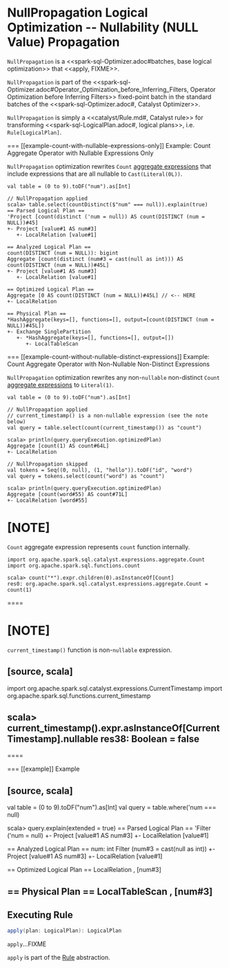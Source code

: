 # NullPropagation Logical Optimization -- Nullability (NULL Value) Propagation

`NullPropagation` is a <<spark-sql-Optimizer.adoc#batches, base logical optimization>> that <<apply, FIXME>>.

`NullPropagation` is part of the <<spark-sql-Optimizer.adoc#Operator_Optimization_before_Inferring_Filters, Operator Optimization before Inferring Filters>> fixed-point batch in the standard batches of the <<spark-sql-Optimizer.adoc#, Catalyst Optimizer>>.

`NullPropagation` is simply a <<catalyst/Rule.md#, Catalyst rule>> for transforming <<spark-sql-LogicalPlan.adoc#, logical plans>>, i.e. `Rule[LogicalPlan]`.

=== [[example-count-with-nullable-expressions-only]] Example: Count Aggregate Operator with Nullable Expressions Only

`NullPropagation` optimization rewrites `Count` [aggregate expressions](../expressions/AggregateExpression.md) that include expressions that are all nullable to `Cast(Literal(0L))`.

```text
val table = (0 to 9).toDF("num").as[Int]

// NullPropagation applied
scala> table.select(countDistinct($"num" === null)).explain(true)
== Parsed Logical Plan ==
'Project [count(distinct ('num = null)) AS count(DISTINCT (num = NULL))#45]
+- Project [value#1 AS num#3]
   +- LocalRelation [value#1]

== Analyzed Logical Plan ==
count(DISTINCT (num = NULL)): bigint
Aggregate [count(distinct (num#3 = cast(null as int))) AS count(DISTINCT (num = NULL))#45L]
+- Project [value#1 AS num#3]
   +- LocalRelation [value#1]

== Optimized Logical Plan ==
Aggregate [0 AS count(DISTINCT (num = NULL))#45L] // <-- HERE
+- LocalRelation

== Physical Plan ==
*HashAggregate(keys=[], functions=[], output=[count(DISTINCT (num = NULL))#45L])
+- Exchange SinglePartition
   +- *HashAggregate(keys=[], functions=[], output=[])
      +- LocalTableScan
```

=== [[example-count-without-nullable-distinct-expressions]] Example: Count Aggregate Operator with Non-Nullable Non-Distinct Expressions

`NullPropagation` optimization rewrites any non-``nullable`` non-distinct `Count` [aggregate expressions](../expressions/AggregateExpression.md) to `Literal(1)`.

```text
val table = (0 to 9).toDF("num").as[Int]

// NullPropagation applied
// current_timestamp() is a non-nullable expression (see the note below)
val query = table.select(count(current_timestamp()) as "count")

scala> println(query.queryExecution.optimizedPlan)
Aggregate [count(1) AS count#64L]
+- LocalRelation

// NullPropagation skipped
val tokens = Seq((0, null), (1, "hello")).toDF("id", "word")
val query = tokens.select(count("word") as "count")

scala> println(query.queryExecution.optimizedPlan)
Aggregate [count(word#55) AS count#71L]
+- LocalRelation [word#55]
```

[NOTE]
====
`Count` aggregate expression represents `count` function internally.

```text
import org.apache.spark.sql.catalyst.expressions.aggregate.Count
import org.apache.spark.sql.functions.count

scala> count("*").expr.children(0).asInstanceOf[Count]
res0: org.apache.spark.sql.catalyst.expressions.aggregate.Count = count(1)
```
====

[NOTE]
====
`current_timestamp()` function is non-``nullable`` expression.

[source, scala]
----
import org.apache.spark.sql.catalyst.expressions.CurrentTimestamp
import org.apache.spark.sql.functions.current_timestamp

scala> current_timestamp().expr.asInstanceOf[CurrentTimestamp].nullable
res38: Boolean = false
----
====

=== [[example]] Example

[source, scala]
----
val table = (0 to 9).toDF("num").as[Int]
val query = table.where('num === null)

scala> query.explain(extended = true)
== Parsed Logical Plan ==
'Filter ('num = null)
+- Project [value#1 AS num#3]
   +- LocalRelation [value#1]

== Analyzed Logical Plan ==
num: int
Filter (num#3 = cast(null as int))
+- Project [value#1 AS num#3]
   +- LocalRelation [value#1]

== Optimized Logical Plan ==
LocalRelation <empty>, [num#3]

== Physical Plan ==
LocalTableScan <empty>, [num#3]
----

## <span id="apply"> Executing Rule

```scala
apply(plan: LogicalPlan): LogicalPlan
```

`apply`...FIXME

`apply` is part of the [Rule](../catalyst/Rule.md#apply) abstraction.
